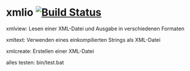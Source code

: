 # xmlio [![Build Status](https://titan.math.uni-bremen.de/api/badges/steinbeis/xmlio/status.svg)](https://titan.math.uni-bremen.de/steinbeis/xmlio)

xmlview: Lesen einer XML-Datei und Ausgabe in verschiedenen Formaten

xmltext: Verwenden eines einkompilierten Strings als XML-Datei

xmlcreate: Erstellen einer XML-Datei



alles testen: bin/test.bat
